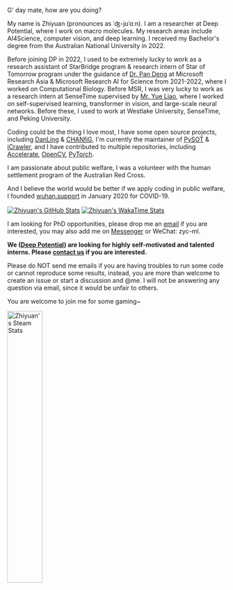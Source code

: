 G' day mate, how are you doing?

My name is Zhiyuan (pronounces as ˈʤ-jʊˈɑːn).
I am a researcher at Deep Potential, where I work on macro molecules.
My research areas include AI4Science, computer vision, and deep learning.
I received my Bachelor's degree from the Australian National University in 2022.

Before joining DP in 2022, I used to be extremely lucky to work as a research assistant of StarBridge program & research intern of Star of Tomorrow program under the guidance of [Dr. Pan Deng](https://www.microsoft.com/en-us/research/people/paden/) at Microsoft Research Asia & Microsoft Research AI for Science from 2021-2022, where I worked on Computational Biology.
Before MSR, I was very lucky to work as a research intern at SenseTime supervised by [Mr. Yue Liao](https://liaoyue.net/), where I worked on self-supervised learning, transformer in vision, and large-scale neural networks.
Before these, I used to work at Westlake University, SenseTime, and Peking University.

Coding could be the thing I love most, I have some open source projects, including [DanLing](https://github.com/ZhiyuanChen/DanLing) & [CHANfiG](https://github.com/ZhiyuanChen/CHANfiG), I'm currently the maintainer of [PySOT](https://github.com/STVIR/PySOT) & [iCrawler](https://github.com/hellock/icrawler), and I have contributed to multiple repositories, including [Accelerate](https://github.com/huggingface/accelerate), [OpenCV](https://github.com/opencv/opencv), [PyTorch](https://github.com/pytorch/pytorch).

I am passionate about public welfare, I was a volunteer with the human settlement program of the Australian Red Cross.

And I believe the world would be better if we apply coding in public welfare, I founded [wuhan.support](https://github.com/wuhan-support) in January 2020 for COVID-19.

<a href="https://github.com/ZhiyuanChen"><img align="center" alt="Zhiyuan's GitHub Stats" src="https://github-readme-stats.vercel.app/api?username=ZhiyuanChen&custom_title=Zhiyuan's GitHub Stats&show_icons=true&count_private=true&theme=panda"/></a>
<a href="https://github.com/ZhiyuanChent"><img align="center" alt="Zhiyuan's WakaTime Stats" src="https://github-readme-stats.vercel.app/api/wakatime?username=@ZhiyuanChen&custom_title=Zhiyuan's WakaTime Stats&layout=compact&time_range=last_year&theme=panda&langs_count=10"/></a>

I am looking for PhD opportunities, please drop me an [email](mailto:this@zyc.ai) if you are interested, you may also add me on [Messenger](https://m.me/zyc.fb) or WeChat: zyc-ml.

**We ([Deep Potential](https://dp.tech/)) are looking for highly self-motivated and talented interns. Please [contact us](mailto:chenzhiyuan@dp.tech) if you are interested.**

Please do NOT send me emails if you are having troubles to run some code or cannot reproduce some results, instead, you are more than welcome to create an issue or start a discussion and @me. I will not be answering any question via email, since it would be unfair to others.

You are welcome to join me for some gaming~

<a href="https://github.com/ZhiyuanChen"><img align="center" width=40% alt="Zhiyuan's Steam Stats" src="https://steam-stat.vercel.app/api?profileName=zyc-ai"/></a>
